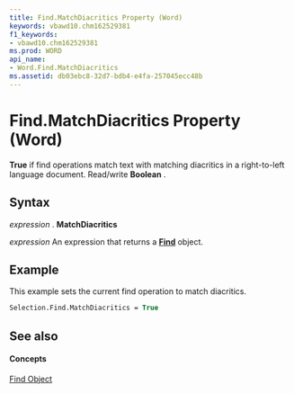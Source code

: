 ```yaml
---
title: Find.MatchDiacritics Property (Word)
keywords: vbawd10.chm162529381
f1_keywords:
- vbawd10.chm162529381
ms.prod: WORD
api_name:
- Word.Find.MatchDiacritics
ms.assetid: db03ebc8-32d7-bdb4-e4fa-257045ecc48b
---
```



# Find.MatchDiacritics Property (Word)

 **True** if find operations match text with matching diacritics in a right-to-left language document. Read/write **Boolean** .


## Syntax

 _expression_ . **MatchDiacritics**

 _expression_ An expression that returns a **[Find](find-object-word.md)** object.


## Example

This example sets the current find operation to match diacritics.


```vb
Selection.Find.MatchDiacritics = True
```


## See also


#### Concepts


[Find Object](find-object-word.md)

